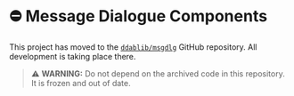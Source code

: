 # :no_entry: Message Dialogue Components

This project has moved to the [`ddablib/msgdlg`](https://github.com/ddablib/msgdlg) GitHub repository. All development is taking place there.

> ⚠️ **WARNING:** Do not depend on the archived code in this repository. It is frozen and out of date.
